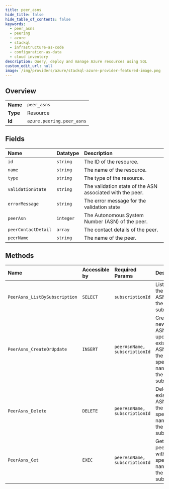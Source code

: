 ```yaml
---
title: peer_asns
hide_title: false
hide_table_of_contents: false
keywords:
  - peer_asns
  - peering
  - azure    
  - stackql
  - infrastructure-as-code
  - configuration-as-data
  - cloud inventory
description: Query, deploy and manage Azure resources using SQL
custom_edit_url: null
image: /img/providers/azure/stackql-azure-provider-featured-image.png
---
```

  
    

## Overview
<table><tbody>
<tr><td><b>Name</b></td><td><code>peer_asns</code></td></tr>
<tr><td><b>Type</b></td><td>Resource</td></tr>
<tr><td><b>Id</b></td><td><code>azure.peering.peer_asns</code></td></tr>
</tbody></table>

## Fields
| Name | Datatype | Description |
|:-----|:---------|:------------|
| `id` | `string` | The ID of the resource. |
| `name` | `string` | The name of the resource. |
| `type` | `string` | The type of the resource. |
| `validationState` | `string` | The validation state of the ASN associated with the peer. |
| `errorMessage` | `string` | The error message for the validation state |
| `peerAsn` | `integer` | The Autonomous System Number (ASN) of the peer. |
| `peerContactDetail` | `array` | The contact details of the peer. |
| `peerName` | `string` | The name of the peer. |
## Methods
| Name | Accessible by | Required Params | Description |
|:-----|:--------------|:----------------|:------------|
| `PeerAsns_ListBySubscription` | `SELECT` | `subscriptionId` | Lists all of the peer ASNs under the given subscription. |
| `PeerAsns_CreateOrUpdate` | `INSERT` | `peerAsnName, subscriptionId` | Creates a new peer ASN or updates an existing peer ASN with the specified name under the given subscription. |
| `PeerAsns_Delete` | `DELETE` | `peerAsnName, subscriptionId` | Deletes an existing peer ASN with the specified name under the given subscription. |
| `PeerAsns_Get` | `EXEC` | `peerAsnName, subscriptionId` | Gets the peer ASN with the specified name under the given subscription. |
